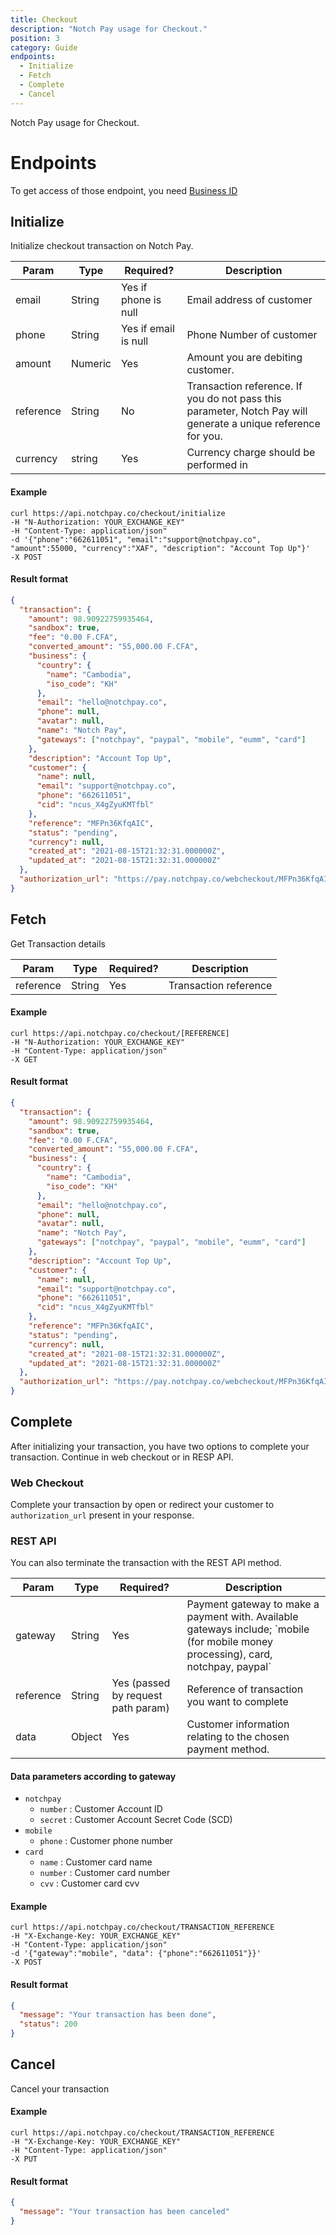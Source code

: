 ```yaml
---
title: Checkout
description: "Notch Pay usage for Checkout."
position: 3
category: Guide
endpoints:
  - Initialize
  - Fetch
  - Complete
  - Cancel
---
```


Notch Pay usage for Checkout.

# Endpoints

<list :items="endpoints"></list>

<alert type="warning">

To get access of those endpoint, you need [Business ID](https://business.notchpay.co/settings/apis-webhooks)

</alert>

## Initialize

Initialize checkout transaction on Notch Pay.

<table>
<thead>
<tr>
<th>Param</th>
<th>Type</th>
<th>Required?</th>
<th>Description</th>
</tr>
</thead>
<tbody>
<tr>
<td>email</td>
<td>String</td>
<td>Yes if phone is null</td>
<td>Email address of customer</td>
</tr>
<tr>
<td>phone</td>
<td>String</td>
<td>Yes if email is null</td>
<td>Phone Number of customer</td>
</tr>
<tr>
<tr>
<td>amount</td>
<td>Numeric</td>
<td>Yes</td>
<td>Amount you are debiting customer.</td>
</tr>
<td>reference</td>
<td>String</td>
<td>No</td>
<td>Transaction reference. If you do not pass this parameter, Notch Pay will generate a unique reference for you.</td>
</tr>
<tr>
<td>currency</td>
<td>string</td>
<td>Yes</td>
<td>Currency charge should be performed in</td>
</tr>
</tbody>
</table>

#### Example

<code-group>
  <code-block label="cURL" active>

```cURL
curl https://api.notchpay.co/checkout/initialize
-H "N-Authorization: YOUR_EXCHANGE_KEY"
-H "Content-Type: application/json"
-d '{"phone":"662611051", "email":"support@notchpay.co", "amount":55000, "currency":"XAF", "description": "Account Top Up"}'
-X POST
```

  </code-block>
  
</code-group>

#### Result format

```json
{
  "transaction": {
    "amount": 98.90922759935464,
    "sandbox": true,
    "fee": "0.00 F.CFA",
    "converted_amount": "55,000.00 F.CFA",
    "business": {
      "country": {
        "name": "Cambodia",
        "iso_code": "KH"
      },
      "email": "hello@notchpay.co",
      "phone": null,
      "avatar": null,
      "name": "Notch Pay",
      "gateways": ["notchpay", "paypal", "mobile", "eumm", "card"]
    },
    "description": "Account Top Up",
    "customer": {
      "name": null,
      "email": "support@notchpay.co",
      "phone": "662611051",
      "cid": "ncus_X4gZyuKMTfbl"
    },
    "reference": "MFPn36KfqAIC",
    "status": "pending",
    "currency": null,
    "created_at": "2021-08-15T21:32:31.000000Z",
    "updated_at": "2021-08-15T21:32:31.000000Z"
  },
  "authorization_url": "https://pay.notchpay.co/webcheckout/MFPn36KfqAIC"
}
```

## Fetch

Get Transaction details

<table>
<thead>
<tr>
<th>Param</th>
<th>Type</th>
<th>Required?</th>
<th>Description</th>
</tr>
</thead>
<tbody>
<tr>
<td>reference</td>
<td>String</td>
<td>Yes</td>
<td>Transaction reference</td>
</tr>
</tbody>
</table>

#### Example

<code-group>
  <code-block label="cURL" active>

```cURL
curl https://api.notchpay.co/checkout/[REFERENCE]
-H "N-Authorization: YOUR_EXCHANGE_KEY"
-H "Content-Type: application/json"
-X GET
```

  </code-block>
  
</code-group>

#### Result format

```json
{
  "transaction": {
    "amount": 98.90922759935464,
    "sandbox": true,
    "fee": "0.00 F.CFA",
    "converted_amount": "55,000.00 F.CFA",
    "business": {
      "country": {
        "name": "Cambodia",
        "iso_code": "KH"
      },
      "email": "hello@notchpay.co",
      "phone": null,
      "avatar": null,
      "name": "Notch Pay",
      "gateways": ["notchpay", "paypal", "mobile", "eumm", "card"]
    },
    "description": "Account Top Up",
    "customer": {
      "name": null,
      "email": "support@notchpay.co",
      "phone": "662611051",
      "cid": "ncus_X4gZyuKMTfbl"
    },
    "reference": "MFPn36KfqAIC",
    "status": "pending",
    "currency": null,
    "created_at": "2021-08-15T21:32:31.000000Z",
    "updated_at": "2021-08-15T21:32:31.000000Z"
  },
  "authorization_url": "https://pay.notchpay.co/webcheckout/MFPn36KfqAIC"
}
```

## Complete

After initializing your transaction, you have two options to complete your transaction. Continue in web checkout or in RESP API.

### Web Checkout

Complete your transaction by open or redirect your customer to `authorization_url` present in your response.

### REST API

You can also terminate the transaction with the REST API method.

<table>
<thead>
<tr>
<th>Param</th>
<th>Type</th>
<th>Required?</th>
<th>Description</th>
</tr>
</thead>
<tbody>
<tr>
<td>gateway</td>
<td>String</td>
<td>Yes</td>
<td>Payment gateway to make a payment with. Available gateways include; `mobile (for mobile money processing), card, notchpay, paypal`  </td>
</tr>
<tr>
<td>reference</td>
<td>String</td>
<td>Yes (passed by request path param)</td>
<td>Reference of transaction you want to complete  </td>
</tr>
<tr>
<td>data</td>
<td>Object</td>
<td>Yes</td>
<td>Customer information relating to the chosen payment method.</td>
</tr>
<tr>
</tbody>
</table>

#### Data parameters according to gateway

- `notchpay`
  - `number` : Customer Account ID
  - `secret` : Customer Account Secret Code (SCD)
- `mobile`
  - `phone` : Customer phone number
- `card`
  - `name` : Customer card name
  - `number` : Customer card number
  - `cvv` : Customer card cvv

#### Example

<code-group>
  <code-block label="cURL" active>

```cURL
curl https://api.notchpay.co/checkout/TRANSACTION_REFERENCE
-H "X-Exchange-Key: YOUR_EXCHANGE_KEY"
-H "Content-Type: application/json"
-d '{"gateway":"mobile", "data": {"phone":"662611051"}}'
-X POST
```

  </code-block>
  
</code-group>

#### Result format

```json
{
  "message": "Your transaction has been done",
  "status": 200
}
```

## Cancel

Cancel your transaction

#### Example

<code-group>
  <code-block label="cURL" active>

```cURL
curl https://api.notchpay.co/checkout/TRANSACTION_REFERENCE
-H "X-Exchange-Key: YOUR_EXCHANGE_KEY"
-H "Content-Type: application/json"
-X PUT
```

  </code-block>
  
</code-group>

#### Result format

```json
{
  "message": "Your transaction has been canceled"
}
```
